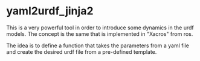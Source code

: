 # yaml2urdf_jinja2
This is a very powerful tool in order to introduce some dynamics in the urdf models. The concept is the same that is implemented in "Xacros" from ros.

The idea is to define a function that takes the parameters from a yaml file and create the desired urdf file from a pre-defined template. 
